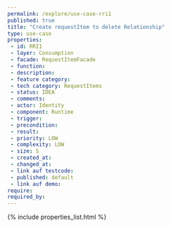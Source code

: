 ```yaml
---
permalink: /explore/use-case-rri1
published: true
title: "Create requestItem to delete Relationship"
type: use-case
properties:
 - id: RRI1
 - layer: Consumption
 - facade: RequestItemFacade
 - function: 
 - description: 
 - feature category: 
 - tech category: RequestItems
 - status: IDEA
 - comments: 
 - actor: Identity
 - component: Runtime
 - trigger: 
 - precondition: 
 - result: 
 - priority: LOW
 - complexity: LOW
 - size: S
 - created_at: 
 - changed_at: 
 - link auf testcode: 
 - published: default
 - link auf demo: 
require:
required_by:
---
```

{% include properties_list.html %}

